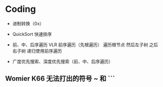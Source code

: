 # Coding


- 进制转换（0x）
- QuickSort 快速排序
- 前、中、后序遍历
VLR 前序遍历（先根遍历） 遍历根节点 然后左子树 之后右子树 递归使用前序遍历

- 广度优先搜索、深度优先搜索（前、中、后序遍历）

## Womier K66 无法打出的符号 ~ 和 \`\`\`
